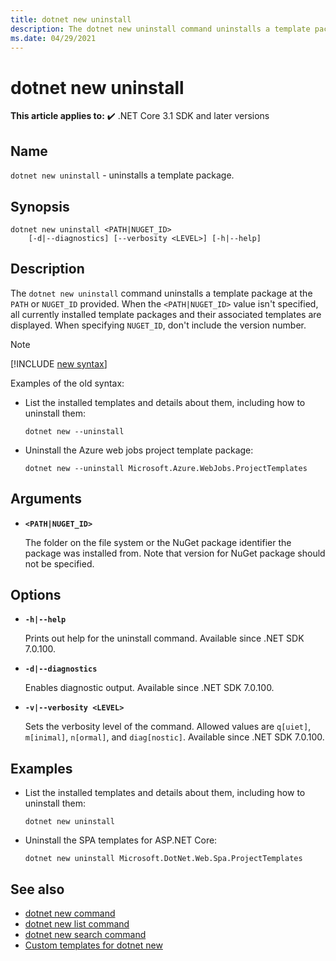 ```yaml
---
title: dotnet new uninstall
description: The dotnet new uninstall command uninstalls a template package.
ms.date: 04/29/2021
---
```

# dotnet new uninstall

**This article applies to:** ✔️ .NET Core 3.1 SDK and later versions

## Name

`dotnet new uninstall` - uninstalls a template package.

## Synopsis

```dotnetcli
dotnet new uninstall <PATH|NUGET_ID> 
    [-d|--diagnostics] [--verbosity <LEVEL>] [-h|--help]
```

## Description

The `dotnet new uninstall` command uninstalls a template package at the `PATH` or `NUGET_ID` provided. When the `<PATH|NUGET_ID>` value isn't specified, all currently installed template packages and their associated templates are displayed. When specifying `NUGET_ID`, don't include the version number.

> [!NOTE]
> [!INCLUDE [new syntax](../../../includes/dotnet-new-7-0-syntax.md)]
>
> Examples of the old syntax:
>
> - List the installed templates and details about them, including how to uninstall them:
>
>   ```dotnetcli
>   dotnet new --uninstall
>   ```
>
> - Uninstall the Azure web jobs project template package:
>
>   ```dotnetcli
>   dotnet new --uninstall Microsoft.Azure.WebJobs.ProjectTemplates
>   ```

## Arguments

- **`<PATH|NUGET_ID>`**

  The folder on the file system or the NuGet package identifier the package was installed from. Note that version for NuGet package should not be specified.

## Options

- **`-h|--help`**

  Prints out help for the uninstall command. Available since .NET SDK 7.0.100.

- **`-d|--diagnostics`**

  Enables diagnostic output. Available since .NET SDK 7.0.100.

- **`-v|--verbosity <LEVEL>`**

  Sets the verbosity level of the command. Allowed values are `q[uiet]`, `m[inimal]`, `n[ormal]`, and `diag[nostic]`. Available since .NET SDK 7.0.100.

## Examples

- List the installed templates and details about them, including how to uninstall them:

  ```dotnetcli
  dotnet new uninstall
  ```

- Uninstall the SPA templates for ASP.NET Core:

  ```dotnetcli
  dotnet new uninstall Microsoft.DotNet.Web.Spa.ProjectTemplates
  ```

## See also

- [dotnet new command](dotnet-new.md)
- [dotnet new list command](dotnet-new-list.md)
- [dotnet new search command](dotnet-new-search.md)
- [Custom templates for dotnet new](custom-templates.md)
